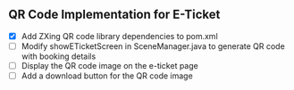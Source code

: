 ## QR Code Implementation for E-Ticket

- [x] Add ZXing QR code library dependencies to pom.xml
- [ ] Modify showETicketScreen in SceneManager.java to generate QR code with booking details
- [ ] Display the QR code image on the e-ticket page
- [ ] Add a download button for the QR code image
